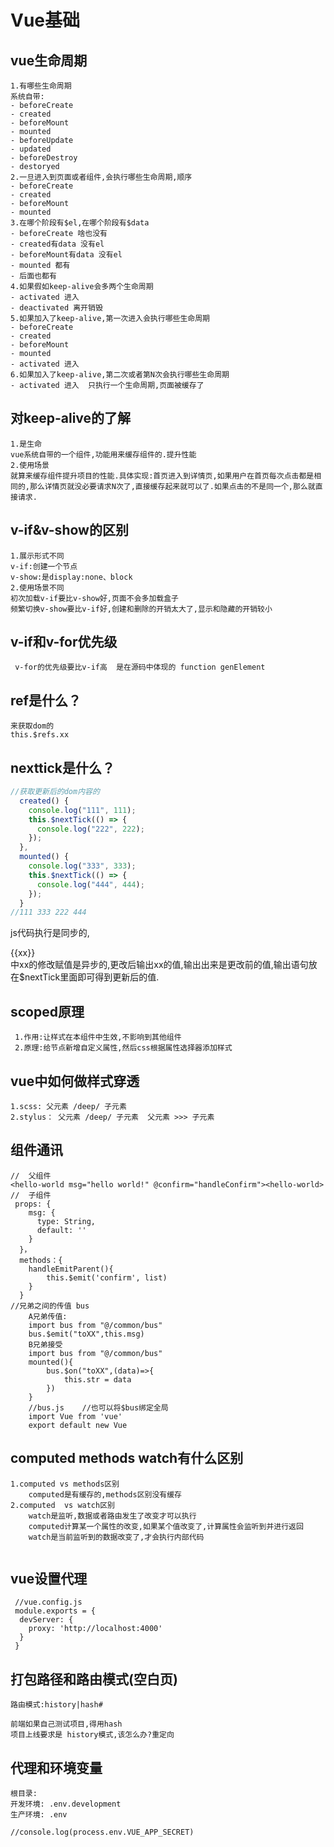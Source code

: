 # Vue基础

## vue生命周期

````
1.有哪些生命周期
系统自带:
- beforeCreate
- created
- beforeMount
- mounted
- beforeUpdate
- updated
- beforeDestroy
- destoryed
2.一旦进入到页面或者组件,会执行哪些生命周期,顺序
- beforeCreate
- created
- beforeMount
- mounted
3.在哪个阶段有$el,在哪个阶段有$data
- beforeCreate 啥也没有
- created有data 没有el
- beforeMount有data 没有el
- mounted 都有
- 后面也都有
4.如果假如keep-alive会多两个生命周期
- activated 进入
- deactivated 离开销毁
5.如果加入了keep-alive,第一次进入会执行哪些生命周期
- beforeCreate
- created
- beforeMount
- mounted
- activated 进入
6.如果加入了keep-alive,第二次或者第N次会执行哪些生命周期
- activated 进入  只执行一个生命周期,页面被缓存了
````

## 对keep-alive的了解

```
1.是生命
vue系统自带的一个组件,功能用来缓存组件的.提升性能
2.使用场景  
就算来缓存组件提升项目的性能.具体实现:首页进入到详情页,如果用户在首页每次点击都是相同的,那么详情页就没必要请求N次了,直接缓存起来就可以了.如果点击的不是同一个,那么就直接请求.
```

## v-if&v-show的区别

```
1.展示形式不同
v-if:创建一个节点
v-show:是display:none、block
2.使用场景不同
初次加载v-if要比v-show好,页面不会多加载盒子
频繁切换v-show要比v-if好,创建和删除的开销太大了,显示和隐藏的开销较小
```

## v-if和v-for优先级

```
 v-for的优先级要比v-if高  是在源码中体现的 function genElement
```

## ref是什么？

```
来获取dom的
this.$refs.xx
```

## nexttick是什么？

```js
//获取更新后的dom内容的
  created() {
    console.log("111", 111);
    this.$nextTick(() => {
      console.log("222", 222);
    });
  },
  mounted() {
    console.log("333", 333);
    this.$nextTick(() => {
      console.log("444", 444);
    });
  }
//111 333 222 444

```

js代码执行是同步的,<div>{{xx}}</div>中xx的修改赋值是异步的,更改后输出xx的值,输出出来是更改前的值,输出语句放在$nextTick里面即可得到更新后的值.

## scoped原理

```
 1.作用:让样式在本组件中生效,不影响到其他组件
 2.原理:给节点新增自定义属性,然后css根据属性选择器添加样式
```

## vue中如何做样式穿透

```
1.scss: 父元素 /deep/ 子元素
2.stylus： 父元素 /deep/ 子元素  父元素 >>> 子元素
```

## 组件通讯

```vue
//	父组件
<hello-world msg="hello world!" @confirm="handleConfirm"><hello-world>
//	子组件
 props: {
    msg: {
      type: String,
      default: ''
    }
  }，
  methods：{
  	handleEmitParent(){
  		this.$emit('confirm', list)
  	}
  } 
//兄弟之间的传值 bus
    A兄弟传值:
    import bus from "@/common/bus"
    bus.$emit("toXX",this.msg)
    B兄弟接受
    import bus from "@/common/bus"
    mounted(){
    	bus.$on("toXX",(data)=>{
    		this.str = data
		})
    }
    //bus.js    //也可以将$bus绑定全局
    import Vue from 'vue'
    export default new Vue
```

## computed methods watch有什么区别

```
1.computed vs methods区别
	computed是有缓存的,methods区别没有缓存
2.computed  vs watch区别
	watch是监听,数据或者路由发生了改变才可以执行
	computed计算某一个属性的改变,如果某个值改变了,计算属性会监听到并进行返回
	watch是当前监听到的数据改变了,才会执行内部代码
	
```

## vue设置代理

```
 //vue.config.js
 module.exports = {
  devServer: {
    proxy: 'http://localhost:4000'
  }
 }
```

## 打包路径和路由模式(空白页)

```
路由模式:history|hash#

前端如果自己测试项目,得用hash
项目上线要求是 history模式,该怎么办?重定向
```

## 代理和环境变量

```
根目录:
开发环境: .env.development
生产环境: .env

//console.log(process.env.VUE_APP_SECRET)
```

[模式和环境变量]: https://cli.vuejs.org/zh/guide/mode-and-env.html

